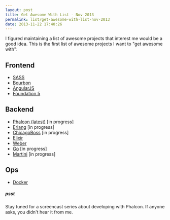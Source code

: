 ```yaml
---
layout: post
title: Get Awesome With List - Nov 2013
permalink: list/get-awesome-with-list-nov-2013
date: 2013-11-22 17:40:26
---
```


I figured maintaining a list of awesome projects that interest me would be a good idea. This is the first list of awesome projects I want to "get awesome with":

## Frontend
- [SASS](http://sass-lang.com/)
- [Bourbon](http://bourbon.io/)
- [AngularJS](http://angularjs.org/)
- [Foundation 5](http://foundation.zurb.com/)

## Backend
- [Phalcon (latest)](http://phalconphp.com/) [in progress]
- [Erlang](http://www.erlang.org/) [in progress]
- [ChicagoBoss](http://www.chicagoboss.org/) [in progress]
- [Elixir](http://elixir-lang.org/)
- [Weber](https://github.com/0xAX/weber)
- [Go](http://golang.org/) [in progress]
- [Martini](https://github.com/codegangsta/martini) [in progress]

## Ops
- [Docker](http://www.docker.io/)

##### psst
Stay tuned for a screencast series about developing with Phalcon. If anyone asks, you didn't hear it from me.